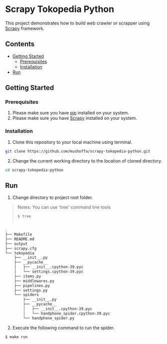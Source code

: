 # Scrapy Tokopedia Python
This project demonstrates how to build web crawler or scrapper using [Scrapy](https://scrapy.org/) framework. 

## Contents
* [Getting Started](#getting-started)
  * [Prerequisites](#prerequisites)
  * [Installation](#installation)
* [Run](#run)

## Getting Started
### Prerequisites
1.  Please make sure you have [pip](https://pip.pypa.io/en/stable/cli/pip_install/) installed on your system.
2.  Please make sure you have [Scrapy](https://docs.scrapy.org/en/latest/intro/install.html#installing-scrapy) installed on your system.

### Installation
1. Clone this repository to your local machine using terminal.
```bash
git clone https://github.com/mushoffa/scrapy-tokopedia-python.git
```
2. Change the current working directory to the location of cloned directory.
```bash
cd scrapy-tokopedia-python
```

## Run
1. Change directory to project root folder.
> Notes: You can use 'tree' command line tools
> ```bash
> $ tree
> ```
> ```bash
```bash
.                                                                            
├── Makefile                                                  
├── README.md                 
├── output                                   
├── scrapy.cfg                                                   
└── tokopedia                                                    
    ├── __init__.py                                             
    ├── __pycache__                         
    │   ├── __init__.cpython-39.pyc       
    │   └── settings.cpython-39.pyc      
    ├── items.py                                 
    ├── middlewares.py                                                   
    ├── pipelines.py                                                             
    ├── settings.py                                                
    └── spiders                                                        
        ├── __init__.py                                  
        ├── __pycache__
        │   ├── __init__.cpython-39.pyc
        │   └── handphone_spider.cpython-39.pyc
        └── handphone_spider.py     
```
2. Execute the following command to run the spider.
```bash
$ make run
```
